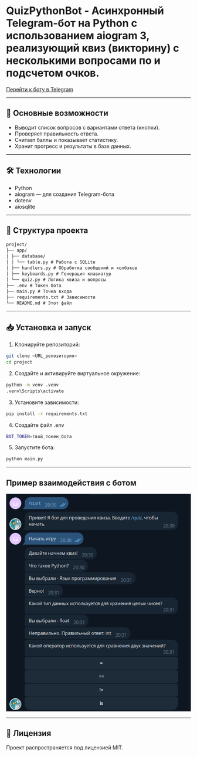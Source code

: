 # QuizPythonBot - Асинхронный Telegram-бот на Python с использованием aiogram 3, реализующий квиз (викторину) с несколькими вопросами по  и подсчетом очков.

[Перейти к боту в Telegram](https://t.me/Quiz_thefounder_bot)

---

## 🚀 Основные возможности

- Выводит список вопросов с вариантами ответа (кнопки).
- Проверяет правильность ответа.  
- Считает баллы и показывает статистику.
- Хранит прогресс и результаты в базе данных.

---

## 🛠️ Технологии

- Python  
- aiogram — для создания Telegram-бота  
- dotenv
- aiosqlite

---
## 📁 Структура проекта
```text
project/
├── app/
│ ├── database/
│ │ └── table.py # Работа с SQLite
│ ├── handlers.py # Обработка сообщений и колбэков
│ ├── keyboards.py # Генерация клавиатур
│ └── quiz.py # Логика квиза и вопросы
├── .env # Токен бота
├── main.py # Точка входа
├── requirements.txt # Зависимости
└── README.md # Этот файл
```
---

## 📥 Установка и запуск

1. Клонируйте репозиторий:
```bash
git clone <URL_репозитория>
cd project
```

2. Создайте и активируйте виртуальное окружение:
```bash
python -m venv .venv
.venv\Scripts\activate
```
3. Установите зависимости:
```bash
pip install -r requirements.txt
```
4. Создайте файл .env
```bash
BOT_TOKEN=твой_токен_бота
```

5. Запустите бота:
```bash
python main.py
```

---
## Пример взаимодействия с ботом

![img.png](img.png)

---

## 📃 Лицензия
Проект распространяется под лицензией MIT.

